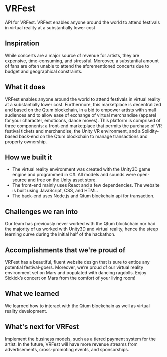 # VRFest
API for VRFest. VRFest enables anyone around the world to attend festivals in virtual reality at a substantially lower cost 

## Inspiration
While concerts are a major source of revenue for artists, they are expensive, time-consuming, and stressful. Moreover, a substantial amount of fans are often unable to attend the aforementioned concerts due to budget and geographical constraints. 

## What it does
VRFest enables anyone around the world to attend festivals in virtual reality at a substantially lower cost. Furthermore, this marketplace is decentralized and based on the Qtum blockchain, in a bid to empower artists with small audiences and to allow ease of exchange of virtual merchandise (apparel for your character, emoticons, dance moves). This platform is comprised of three components: a front-end marketplace that permits the purchase of VR festival tickets and merchandise, the Unity VR environment, and a Solidity-based back-end on the Qtum blockchain to manage transactions and property ownership.

## How we built it
- The virtual reality environment was created with the Unity3D game engine and programmed in C#. All models and sounds were open-source and free on the Unity asset store.
- The front-end mainly uses React and a few dependencies. The website is built using JavaScript, CSS, and HTML. 
- The back-end uses Node.js and Qtum blockchain api for transaction.

## Challenges we ran into
Our team has previously never worked with the Qtum blockchain nor had the majority of us worked with Unity3D and virtual reality, hence the steep learning curve during the initial half of the hackathon.

## Accomplishments that we're proud of
VRFest has a beautiful, fluent website design that is sure to entice any potential festival-goers. Moreover, we’re proud of our virtual reality environment set on Mars and populated with dancing ragdolls. Enjoy Sickick’s concert on Mars from the comfort of your living room!

## What we learned
We learned how to interact with the Qtum blockchain as well as virtual reality development.

## What's next for VRFest
Implement the business models, such as a tiered payment system for the artist. In the future, VRFest will have more revenue streams from advertisements, cross-promoting events, and sponsorships.
